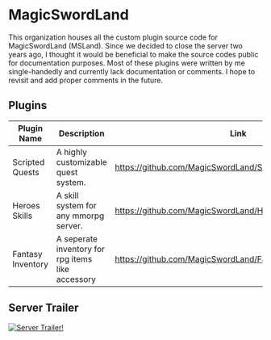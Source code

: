 # MagicSwordLand

This organization houses all the custom plugin source code for MagicSwordLand (MSLand). Since we decided to close the server two years ago, I thought it would be beneficial to make the source codes public for documentation purposes. Most of these plugins were written by me single-handedly and currently lack documentation or comments. I hope to revisit and add proper comments in the future.

## Plugins
| Plugin Name | Description | Link |
| ----------- | ----------- | ---- |
| Scripted Quests | A highly customizable quest system. | https://github.com/MagicSwordLand/ScriptedQuest/tree/main |
| Heroes Skills | A skill system for any mmorpg server. | https://github.com/MagicSwordLand/HeroesSkills/tree/main |
| Fantasy Inventory | A seperate inventory for rpg items like accessory | https://github.com/MagicSwordLand/FantasyInventory/tree/main |


## Server Trailer
[![Server Trailer!](https://img.youtube.com/vi/AuBs1ZOexoQ/maxresdefault.jpg)](https://youtu.be/AuBs1ZOexoQ)
